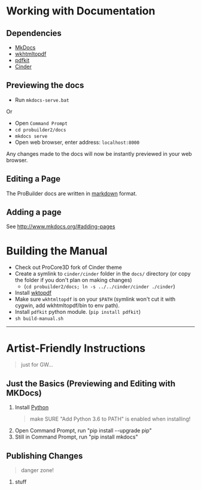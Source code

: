 # Working with Documentation

## Dependencies

- [MkDocs](http://www.mkdocs.org/)
- [wkhtmltopdf](http://wkhtmltopdf.org/)
- [pdfkit](https://pypi.python.org/pypi/pdfkit)
- [Cinder](https://github.com/procore3d/cinder)

## Previewing the docs

- Run `mkdocs-serve.bat`

Or

- Open `Command Prompt`
- `cd probuilder2/docs`
- `mkdocs serve`
- Open web browser, enter address: `localhost:8000`

Any changes made to the docs will now be instantly previewed in your web browser.

## Editing a Page

The ProBuilder docs are written in [markdown](https://daringfireball.net/projects/markdown/syntax) format.

## Adding a page

See http://www.mkdocs.org/#adding-pages

# Building the Manual

- Check out ProCore3D fork of Cinder theme
- Create a symlink to `cinder/cinder` folder in the `docs/` directory (or copy the folder if you don't plan on making changes)
	- (`cd probuilder2/docs; ln -s ../../cinder/cinder ./cinder`)
- Install [wk<html>topdf](https://wkhtmltopdf.org/downloads.html)
- Make sure `wkhtmltopdf` is on your `$PATH` (symlink won't cut it with cygwin, add wkhtmltopdf/bin to env path).
- Install `pdfkit` python module. (`pip install pdfkit`)
- `sh build-manual.sh`

---

# Artist-Friendly Instructions
> just for GW...

## Just the Basics (Previewing and Editing with MKDocs)

1. Install [Python](https://www.python.org/)
	> make SURE "Add Python 3.6 to PATH" is enabled when installing!
2. Open Command Prompt, run "pip install --upgrade pip"
3. Still in Command Prompt, run "pip install mkdocs"

## Publishing Changes
> danger zone!

1. stuff


